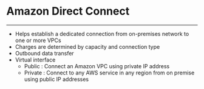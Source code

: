 # Amazon Direct Connect
---
- Helps establish a dedicated connection from on-premises network to one or more VPCs
- Charges are determined by capacity and connection type
- Outbound data transfer
- Virtual interface 
	- Public : Connect an Amazon VPC using private IP address
	- Private : Connect to any AWS service in any region from on premise using public IP addresses